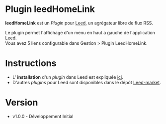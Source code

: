 Plugin leedHomeLink
===================

**leedHomeLink** est un _Plugin_ pour [Leed](http://projet.idleman.fr/leed), un agrégateur libre de flux RSS.

Le plugin permet l'affichage d'un menu en haut a gauche de l'application Leed.<br />
Vous avez 5 liens configurable dans Gestion > Plugin LeedHomeLink.


Instructions
============

* L' **installation** d'un _plugin_ dans Leed est expliquée [ici](http://projet.idleman.fr/leed/?page=Plugins).
* D'autres _plugins_ pour Leed sont disponibles dans le dépôt [Leed-market](https://github.com/ldleman/Leed-market).

Version
=======

* v1.0.0  - Développement Initial